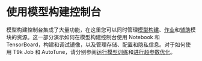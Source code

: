 # 使用模型构建控制台

模型构建控制台集成了大量功能，在这里您可以同时管理[模型构建](../modules/building/index.md)、[作业](../modules/jobs/index.md)和[辅助](../modules/auxiliary/index.md)模块的资源。这一部分演示如何在模型构建控制台使用 Notebook 和 TensorBoard，构建和调试镜像，以及管理存储、配置和隐私信息。对于如何使用 T9k Job 和 AutoTune，请分别参阅[运行模型训练](./model-training.md)和[进行超参数优化](./hyperparameter-tuning.md)。
